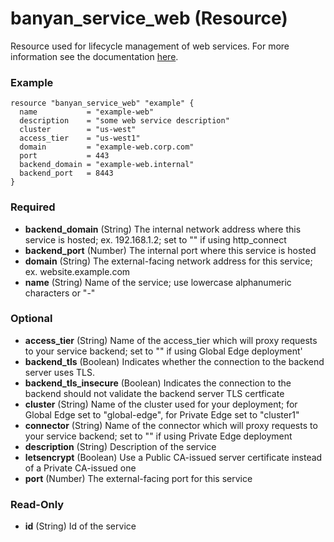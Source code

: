# banyan_service_web (Resource)

Resource used for lifecycle management of web services. For more information see the documentation [here](https://docs.banyansecurity.io/docs/feature-guides/hosted-websites/).

### Example
```hcl
resource "banyan_service_web" "example" {
  name           = "example-web"
  description    = "some web service description"
  cluster        = "us-west"
  access_tier    = "us-west1"
  domain         = "example-web.corp.com"
  port           = 443
  backend_domain = "example-web.internal"
  backend_port   = 8443
}
```

### Required

- **backend_domain** (String) The internal network address where this service is hosted; ex. 192.168.1.2; set to "" if using http_connect
- **backend_port** (Number) The internal port where this service is hosted
- **domain** (String) The external-facing network address for this service; ex. website.example.com
- **name** (String) Name of the service; use lowercase alphanumeric characters or "-"

### Optional

- **access_tier** (String) Name of the access_tier which will proxy requests to your service backend; set to "" if using Global Edge deployment'
- **backend_tls** (Boolean) Indicates whether the connection to the backend server uses TLS.
- **backend_tls_insecure** (Boolean) Indicates the connection to the backend should not validate the backend server TLS certficate
- **cluster** (String) Name of the cluster used for your deployment; for Global Edge set to "global-edge", for Private Edge set to "cluster1"
- **connector** (String) Name of the connector which will proxy requests to your service backend; set to "" if using Private Edge deployment
- **description** (String) Description of the service
- **letsencrypt** (Boolean) Use a Public CA-issued server certificate instead of a Private CA-issued one
- **port** (Number) The external-facing port for this service

### Read-Only

- **id** (String) Id of the service

